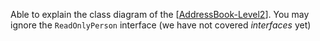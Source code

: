 <panel type="info" header="`W5.1a` Can use dependencies in a class diagram :star::star::star:" expanded no-close>
  <include src="../../book/uml/classDiagrams/dependencies/what/full.md" boilerplate />
<!-- TODO: add evidence -->
</panel>

<!-- ==================================================================================================== -->

<panel type="info" header="`W5.1b` Can use UML notes :star::star::star:" expanded no-close>
  <include src="../../book/uml/notes/notes/full.md" boilerplate />
<!-- TODO: add evidence -->
</panel>

<!-- ==================================================================================================== -->

<panel type="info" header="`W5.1c` Can specify constraints in UML diagrams :star::star::star:" expanded no-close>
  <include src="../../book/uml/notes/constraints/full.md" boilerplate />
<!-- TODO: add evidence -->
</panel>

<!-- ==================================================================================================== -->

<panel type="info" header="`W5.1d` Can show an association as an attribute :star::star::star:" expanded no-close>
  <include src="../../book/uml/classDiagrams/associationsAsAttributes/what/full.md" boilerplate />
<!-- TODO: add evidence -->
</panel>

<!-- ==================================================================================================== -->

<panel type="info" header="`W5.1e` Can use intermediate-level class diagrams :star::star::star:" expanded no-close>
  <include src="../../book/modeling/modelingStructures/classDiagramsIntermediate/full.md" boilerplate />
  <panel header="{{glyphicon_folder_close}} Evidence" expanded>

Able to explain the class diagram of the [[AddressBook-Level2]({{module_org}}/addressbook-level2/blob/master/doc/DeveloperGuide.md#design)]. You may ignore the `ReadOnlyPerson` interface (we have not covered _interfaces_ yet)

  </panel>
</panel>
